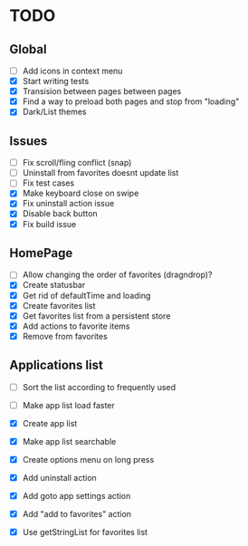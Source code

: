 # TODO

## Global
  - [ ] Add icons in context menu
  - [X] Start writing tests
  - [X] Transision between pages between pages
  - [X] Find a way to preload both pages and stop from "loading"
  - [X] Dark/List themes

## Issues
  - [ ] Fix scroll/fling conflict (snap)
  - [ ] Uninstall from favorites doesnt update list
  - [ ] Fix test cases
  - [X] Make keyboard close on swipe
  - [X] Fix uninstall action issue
  - [X] Disable back button
  - [X] Fix build issue

## HomePage
  - [ ] Allow changing the order of favorites (dragndrop)?
  - [X] Create statusbar
  - [X] Get rid of defaultTime and loading
  - [X] Create favorites list
  - [X] Get favorites list from a persistent store
  - [X] Add actions to favorite items
  - [X] Remove from favorites

## Applications list
  - [ ] Sort the list according to frequently used
  - [ ] Make app list load faster
  - [X] Create app list
  - [X] Make app list searchable
  - [X] Create options menu on long press
  - [X] Add uninstall action
  - [X] Add goto app settings action
  - [X] Add "add to favorites" action
  - [X] Use getStringList for favorites list

